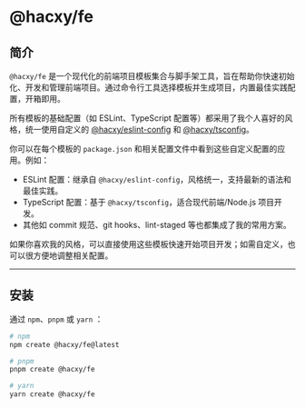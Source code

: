 # @hacxy/fe


## 简介

`@hacxy/fe` 是一个现代化的前端项目模板集合与脚手架工具，旨在帮助你快速初始化、开发和管理前端项目。通过命令行工具选择模板并生成项目，内置最佳实践配置，开箱即用。

所有模板的基础配置（如 ESLint、TypeScript 配置等）都采用了我个人喜好的风格，统一使用自定义的 [@hacxy/eslint-config](https://github.com/hacxy/eslint-config) 和 [@hacxy/tsconfig](https://github.com/hacxy/tsconfig)。

你可以在每个模板的 `package.json` 和相关配置文件中看到这些自定义配置的应用。例如：

- ESLint 配置：继承自 `@hacxy/eslint-config`，风格统一，支持最新的语法和最佳实践。
- TypeScript 配置：基于 `@hacxy/tsconfig`，适合现代前端/Node.js 项目开发。
- 其他如 commit 规范、git hooks、lint-staged 等也都集成了我的常用方案。

如果你喜欢我的风格，可以直接使用这些模板快速开始项目开发；如需自定义，也可以很方便地调整相关配置。

---

## 安装

通过 `npm`、`pnpm` 或 `yarn` ：

```sh
# npm
npm create @hacxy/fe@latest

# pnpm
pnpm create @hacxy/fe

# yarn
yarn create @hacxy/fe
```
